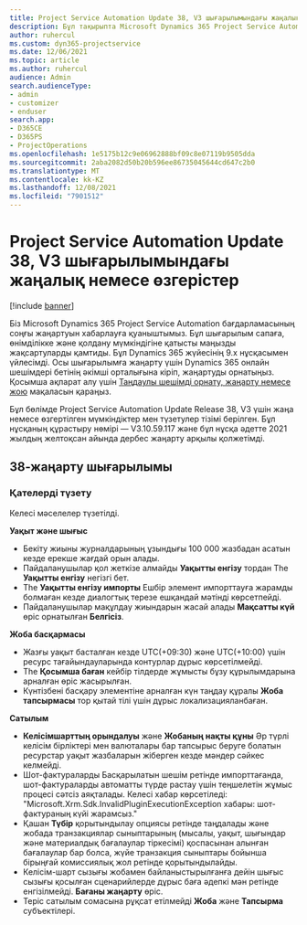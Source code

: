 ```yaml
---
title: Project Service Automation Update 38, V3 шығарылымындағы жаңалық немесе өзгерістер
description: Бұл тақырыпта Microsoft Dynamics 365 Project Service Automation 38, V3 жаңарту шығарылымындағы қолжетімді мүмкіндіктер мен түзетулердің тізімі берілген.
author: ruhercul
ms.custom: dyn365-projectservice
ms.date: 12/06/2021
ms.topic: article
ms.author: ruhercul
audience: Admin
search.audienceType:
- admin
- customizer
- enduser
search.app:
- D365CE
- D365PS
- ProjectOperations
ms.openlocfilehash: 1e5175b12c9e06962888bf09c8e07119b9505dda
ms.sourcegitcommit: 2aba2082d50b20b596ee86735045644cd647c2b0
ms.translationtype: MT
ms.contentlocale: kk-KZ
ms.lasthandoff: 12/08/2021
ms.locfileid: "7901512"
---
```

# <a name="whats-new-or-changed-in-project-service-automation-update-release-38-v3"></a>Project Service Automation Update 38, V3 шығарылымындағы жаңалық немесе өзгерістер

[!include [banner](../includes/psa-now-project-operations.md)]

Біз Microsoft Dynamics 365 Project Service Automation бағдарламасының соңғы жаңартуын хабарлауға қуаныштымыз. Бұл шығарылым сапаға, өнімділікке және қолдану мүмкіндігіне қатысты маңызды жақсартуларды қамтиды. Бұл Dynamics 365 жүйесінің 9.x нұсқасымен үйлесімді. Осы шығарылымға жаңарту үшін Dynamics 365 онлайн шешімдері бетінің әкімші орталығына кіріп, жаңартуды орнатыңыз. Қосымша ақпарат алу үшін [Таңдаулы шешімді орнату, жаңарту немесе жою](/power-platform/admin/install-remove-preferred-solution) мақаласын қараңыз.

Бұл бөлімде Project Service Automation Update Release 38, V3 үшін жаңа немесе өзгертілген мүмкіндіктер мен түзетулер тізімі берілген. Бұл нұсқаның құрастыру нөмірі — V3.10.59.117 және бұл нұсқа әдетте 2021 жылдың желтоқсан айында дербес жаңарту арқылы қолжетімді.

## <a name="update-release-38"></a>38-жаңарту шығарылымы

### <a name="bug-fixes"></a>Қателерді түзету

Келесі мәселелер түзетілді.

**Уақыт және шығыс**

- Бекіту жиыны журналдарының ұзындығы 100 000 жазбадан асатын кезде ерекше жағдай орын алады.
- Пайдаланушылар қол жеткізе алмайды **Уақытты енгізу** тордан The **Уақытты енгізу** негізгі бет.
- The **Уақытты енгізу импорты** Ешбір элемент импорттауға жарамды болмаған кезде диалогтық терезе ешқандай мәтінді көрсетпейді.
- Пайдаланушылар мақұлдау жиындарын жасай алады **Мақсатты күй** өріс орнатылған **Белгісіз**.

**Жоба басқармасы**

- Жазғы уақыт басталған кезде UTC(+09:30) және UTC(+10:00) үшін ресурс тағайындауларында контурлар дұрыс көрсетілмейді.
- The **Қосымша баған** кейбір тілдерде жұмысты бұзу құрылымдарына арналған өріс жасырылған.
- Күнтізбені басқару элементіне арналған күн таңдау құралы **Жоба тапсырмасы** тор қытай тілі үшін дұрыс локализацияланбаған.

**Сатылым**

- **Келісімшарттың орындалуы** және **Жобаның нақты құны** Әр түрлі келісім бірліктері мен валюталары бар тапсырыс беруге болатын ресурстар уақыт жазбаларын жіберген кезде мәндер сәйкес келмейді.
- Шот-фактураларды Басқарылатын шешім ретінде импорттағанда, шот-фактураларды автоматты түрде растау үшін теңшелетін жұмыс процесі сәтсіз аяқталады. Келесі хабар көрсетіледі: "Microsoft.Xrm.Sdk.InvalidPluginExecutionException хабары: шот-фактураның күйі жарамсыз."
- Қашан **Түбір** қорытындылау опциясы ретінде таңдалады және жобада транзакциялар сыныптарының (мысалы, уақыт, шығындар және материалдық бағалаулар тіркесімі) қоспасынан алынған бағалаулар бар болса, жүйе транзакция сыныптары бойынша бірыңғай комиссиялық жол ретінде қорытындылайды.
- Келісім-шарт сызығы жобамен байланыстырылғанға дейін шығыс сызығы қосылған сценарийлерде дұрыс баға әдепкі мән ретінде енгізілмейді. **Бағаны жаңарту** өріс.
- Теріс сатылым сомасына рұқсат етілмейді **Жоба** және **Тапсырма** субъектілері.
